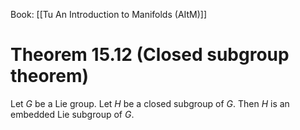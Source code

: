 Book: [[Tu An Introduction to Manifolds (AItM)]]
# Theorem 15.12 (Closed subgroup theorem)
Let $G$ be a Lie group.
Let $H$ be a closed subgroup of $G$.
Then $H$ is an embedded Lie subgroup of $G$.